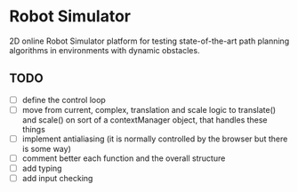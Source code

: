 # Robot Simulator

2D online Robot Simulator platform for testing state-of-the-art path planning algorithms in environments with dynamic obstacles.

## TODO

- [ ] define the control loop
- [ ] move from current, complex, translation and scale logic to
    translate() and scale() on sort of a contextManager object,
    that handles these things
- [ ] implement antialiasing (it is normally controlled by the
    browser but there is some way)
- [ ] comment better each function and the overall structure
- [ ] add typing
- [ ] add input checking
